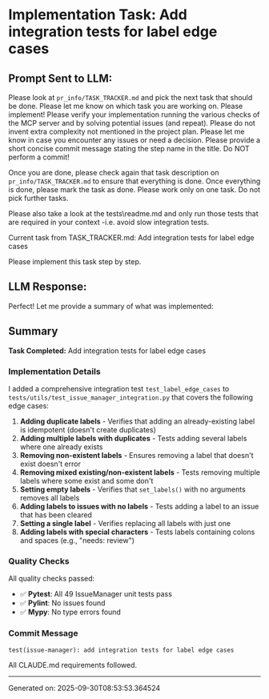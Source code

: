 # Implementation Task: Add integration tests for label edge cases

## Prompt Sent to LLM:
Please look at `pr_info/TASK_TRACKER.md` and pick the next task that should be done.
Please let me know on which task you are working on.
Please implement!
Please verify your implementation running the various checks of the MCP server and by solving potential issues (and repeat).
Please do not invent extra complexity not mentioned in the project plan.
Please let me know in case you encounter any issues or need a decision.
Please provide a short concise commit message stating the step name in the title. Do NOT perform a commit!

Once you are done, please check again that task description on `pr_info/TASK_TRACKER.md` to ensure that everything is done.
Once everything is done, please mark the task as done.
Please work only on one task. Do not pick further tasks.

Please also take a look at the tests\readme.md and only run those tests that are required in your context -i.e. avoid slow integration tests.

Current task from TASK_TRACKER.md: Add integration tests for label edge cases

Please implement this task step by step.

## LLM Response:
Perfect! Let me provide a summary of what was implemented:

## Summary

**Task Completed:** Add integration tests for label edge cases

### Implementation Details

I added a comprehensive integration test `test_label_edge_cases` to `tests/utils/test_issue_manager_integration.py` that covers the following edge cases:

1. **Adding duplicate labels** - Verifies that adding an already-existing label is idempotent (doesn't create duplicates)
2. **Adding multiple labels with duplicates** - Tests adding several labels where one already exists
3. **Removing non-existent labels** - Ensures removing a label that doesn't exist doesn't error
4. **Removing mixed existing/non-existent labels** - Tests removing multiple labels where some exist and some don't
5. **Setting empty labels** - Verifies that `set_labels()` with no arguments removes all labels
6. **Adding labels to issues with no labels** - Tests adding a label to an issue that has been cleared
7. **Setting a single label** - Verifies replacing all labels with just one
8. **Adding labels with special characters** - Tests labels containing colons and spaces (e.g., "needs: review")

### Quality Checks

All quality checks passed:
- ✅ **Pytest**: All 49 IssueManager unit tests pass
- ✅ **Pylint**: No issues found
- ✅ **Mypy**: No type errors found

### Commit Message

```
test(issue-manager): add integration tests for label edge cases
```

All CLAUDE.md requirements followed.

---
Generated on: 2025-09-30T08:53:53.364524